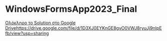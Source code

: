 # WindowsFormsApp2023_Final

[Ολόκληρο το Solution στο Google Drive](https://drive.google.com/file/d/1D3XJ0EYKnGE8gvO0VWJ8ryuJj9nIpEfb/view?usp=sharing)https://drive.google.com/file/d/1D3XJ0EYKnGE8gvO0VWJ8ryuJj9nIpEfb/view?usp=sharing
